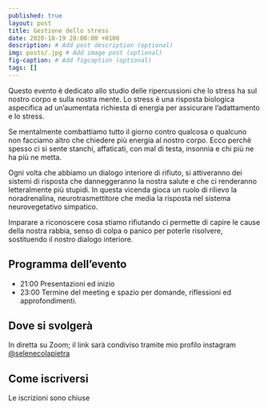 ```yaml
---
published: true
layout: post
title: Gestione dello stress
date: 2020-10-19 20:00:00 +0100
description: # Add post description (optional)
img: posts/.jpg # Add image post (optional)
fig-caption: # Add figcaption (optional)
tags: []
---
```

Questo evento è dedicato allo studio delle ripercussioni che lo stress ha sul nostro corpo e sulla nostra mente. Lo stress è una risposta biologica aspecifica ad un’aumentata richiesta di energia per assicurare l’adattamento e lo stress. 

Se mentalmente combattiamo tutto il giorno contro qualcosa o qualcuno non facciamo altro che chiedere più energia al nostro corpo. Ecco perchè spesso ci si sente stanchi, affaticati, con mal di testa, insonnia e chi più ne ha più ne metta.

Ogni volta che abbiamo un dialogo interiore di rifiuto, si attiveranno dei sistemi di risposta che danneggeranno la nostra salute e che ci renderanno letteralmente più stupidi.
In questa vicenda gioca un ruolo di rilievo la noradrenalina, neurotrasmettitore che media la risposta nel sistema neurovegetativo simpatico.

Imparare a riconoscere cosa stiamo rifiutando ci permette di capire le cause della nostra rabbia, senso di colpa o panico per poterle risolvere, sostituendo il nostro dialogo interiore.

## Programma dell’evento
* 21:00 Presentazioni ed inizio
* 23:00 Termine del meeting e spazio per domande, riflessioni ed approfondimenti.

## Dove si svolgerà
In diretta su Zoom; il link sarà condiviso tramite mio profilo instagram [@selenecolapietra](https://instagram.com/selenecolapietra)

## Come iscriversi
Le iscrizioni sono chiuse
